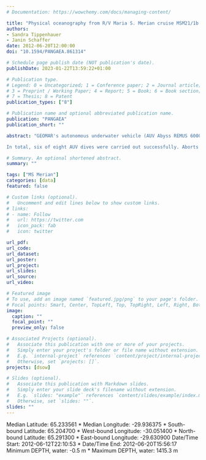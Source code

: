 ```yaml
---
# Documentation: https://wowchemy.com/docs/managing-content/

title: "Physical oceanography from R/V Maria S. Merian cruise MSM21/1b dives, June 2012."
authors: 
- Sandra Tippenhauer
- Janin Schaffer
date: 2012-06-20T12:00:00
doi: "10.1594/PANGAEA.861314"

# Schedule page publish date (NOT publication's date).
publishDate: 2023-01-22T13:59:22+01:00

# Publication type.
# Legend: 0 = Uncategorized; 1 = Conference paper; 2 = Journal article;
# 3 = Preprint / Working Paper; 4 = Report; 5 = Book; 6 = Book section;
# 7 = Thesis; 8 = Patent
publication_types: ["8"]

# Publication name and optional abbreviated publication name.
publication: "PANGAEA"
publication_short: ""

abstract: "GEOMAR's autonomous underwater vehicle (AUV Abyss REMUS 6000) was deployed within the framework of a multi-platform experiment in June 2012 with R/V Maria S. Merian cruise MSM21/1b at about 180 km downstream of Denmark Strait. The scientific payload included a pumped Seabird 49 FastCAT CTD system, a paroscientific pressure sensor, and shear and temperature microstructure profiler from Rockland Scientific Inc.

In total, six of eight AUV dives were carried out successfully. Aborts on three dives were caused by strong counter currents the AUV experienced in the Denmark Strait Overflow plume, which made the AUV fail to reach its waypoints on schedule. During all missions the AUV was programmed to dive at constant depth levels along straight legs approximately parallel to chosen isobaths with a constant speed of 1.6 m s-1 through the water."

# Summary. An optional shortened abstract.
summary: ""

tags: ["MS Merian"]
categories: [data]
featured: false

# Custom links (optional).
#   Uncomment and edit lines below to show custom links.
# links:
# - name: Follow
#   url: https://twitter.com
#   icon_pack: fab
#   icon: twitter

url_pdf:
url_code:
url_dataset:
url_poster:
url_project:
url_slides:
url_source:
url_video:

# Featured image
# To use, add an image named `featured.jpg/png` to your page's folder. 
# Focal points: Smart, Center, TopLeft, Top, TopRight, Left, Right, BottomLeft, Bottom, BottomRight.
image:
  caption: ""
  focal_point: ""
  preview_only: false

# Associated Projects (optional).
#   Associate this publication with one or more of your projects.
#   Simply enter your project's folder or file name without extension.
#   E.g. `internal-project` references `content/project/internal-project/index.md`.
#   Otherwise, set `projects: []`.
projects: [dsow]

# Slides (optional).
#   Associate this publication with Markdown slides.
#   Simply enter your slide deck's filename without extension.
#   E.g. `slides: "example"` references `content/slides/example/index.md`.
#   Otherwise, set `slides: ""`.
slides: ""
---
```

Median Latitude: 65.233561 * Median Longitude: -29.936375 * South-bound Latitude: 65.204700 * West-bound Longitude: -30.051400 * North-bound Latitude: 65.291300 * East-bound Longitude: -29.630900
Date/Time Start: 2012-06-12T22:10:53 * Date/Time End: 2012-06-20T15:56:17
Minimum DEPTH, water: -0.5 m * Maximum DEPTH, water: 1415.3 m